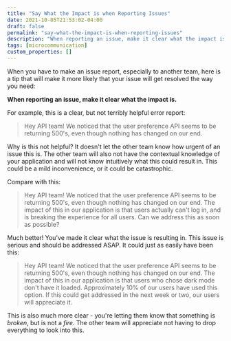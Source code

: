 ```yaml
---
title: "Say What the Impact is when Reporting Issues"
date: 2021-10-05T21:53:02-04:00
draft: false
permalink: "say-what-the-impact-is-when-reporting-issues"
description: "When reporting an issue, make it clear what the impact is."
tags: [microcommunication]
custom_properties: []
---
```


When you have to make an issue report, especially to another team, here is a tip that will make it more likely that your issue will get resolved the way you need:

**When reporting an issue, make it clear what the impact is.**

For example, this is a clear, but not terribly helpful error report:

> Hey API team! We noticed that the user preference API seems to be returning 500's, even though nothing has changed on our end.

Why is this not helpful? It doesn't let the other team know how urgent of an issue this is. The other team will also not have the contextual knowledge of your application and will not know intuitively what this could result in. This could be a mild inconvenience, or it could be catastrophic.

Compare with this:

> Hey API team! We noticed that the user preference API seems to be returning 500's, even though nothing has changed on our end. The impact of this in our application is that users actually can't log in, and is breaking the experience for all users. Can we address this as soon as possible?

Much better! You've made it clear what the issue is resulting in. This issue is serious and should be addressed ASAP. It could just as easily have been this:

> Hey API team! We noticed that the user preference API seems to be returning 500's, even though nothing has changed on our end. The impact of this in our application is that users who chose dark mode don't have it loaded. Approximately 10% of our users have used this option. If this could get addressed in the next week or two, our users will appreciate it.

This is also much more clear - you're letting them know that something is _broken_, but is not a _fire_. The other team will appreciate not having to drop everything to look into this.
